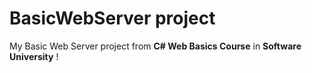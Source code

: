 # BasicWebServer project

My Basic Web Server project from **C# Web Basics Course** in **Software University** ! 
